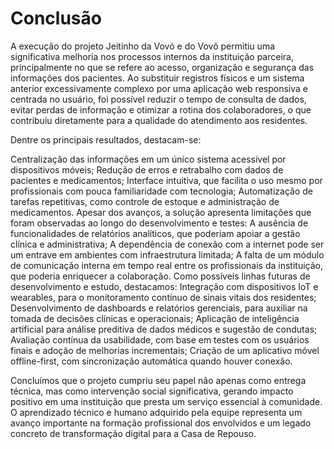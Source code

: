 # Conclusão

A execução do projeto Jeitinho da Vovó e do Vovô permitiu uma significativa melhoria nos processos internos da instituição parceira, principalmente no que se refere ao acesso, organização e segurança das informações dos pacientes. Ao substituir registros físicos e um sistema anterior excessivamente complexo por uma aplicação web responsiva e centrada no usuário, foi possível reduzir o tempo de consulta de dados, evitar perdas de informação e otimizar a rotina dos colaboradores, o que contribuiu diretamente para a qualidade do atendimento aos residentes.

Dentre os principais resultados, destacam-se:

Centralização das informações em um único sistema acessível por dispositivos móveis;
Redução de erros e retrabalho com dados de pacientes e medicamentos;
Interface intuitiva, que facilita o uso mesmo por profissionais com pouca familiaridade com tecnologia;
Automatização de tarefas repetitivas, como controle de estoque e administração de medicamentos.
Apesar dos avanços, a solução apresenta limitações que foram observadas ao longo do desenvolvimento e testes:
A ausência de funcionalidades de relatórios analíticos, que poderiam apoiar a gestão clínica e administrativa;
A dependência de conexão com a internet pode ser um entrave em ambientes com infraestrutura limitada;
A falta de um módulo de comunicação interna em tempo real entre os profissionais da instituição, que poderia enriquecer a colaboração.
Como possíveis linhas futuras de desenvolvimento e estudo, destacamos:
Integração com dispositivos IoT e wearables, para o monitoramento contínuo de sinais vitais dos residentes;
Desenvolvimento de dashboards e relatórios gerenciais, para auxiliar na tomada de decisões clínicas e operacionais;
Aplicação de inteligência artificial para análise preditiva de dados médicos e sugestão de condutas;
Avaliação contínua da usabilidade, com base em testes com os usuários finais e adoção de melhorias incrementais;
Criação de um aplicativo móvel offline-first, com sincronização automática quando houver conexão.

Concluímos que o projeto cumpriu seu papel não apenas como entrega técnica, mas como intervenção social significativa, gerando impacto positivo em uma instituição que presta um serviço essencial à comunidade. O aprendizado técnico e humano adquirido pela equipe representa um avanço importante na formação profissional dos envolvidos e um legado concreto de transformação digital para a Casa de Repouso.

